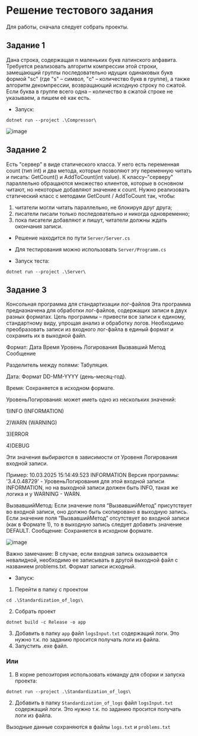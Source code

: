 # Решение тестового задания

Для работы, сначала следует собрать проекты.

## Задание 1

Дана строка, содержащая n маленьких букв латинского алфавита. Требуется реализовать
алгоритм компрессии этой строки, замещающий группы последовательно идущих
одинаковых букв формой "sc" (где "s" – символ, "с" – количество букв в группе), а также
алгоритм декомпрессии, возвращающий исходную строку по сжатой.
Если буква в группе всего одна – количество в сжатой строке не указываем, а пишем её
как есть.

- Запуск:
```
dotnet run --project .\Compressor\
```

![image](https://github.com/user-attachments/assets/0e657f7e-13ec-4c23-9c20-659297e8fe80)

## Задание 2

Есть "сервер" в виде статического класса.
У него есть переменная count (тип int) и два метода, которые позволяют эту
переменную читать и писать: GetCount() и AddToCount(int value).
К классу–"серверу" параллельно обращаются множество клиентов, которые в основном
читают, но некоторые добавляют значение к count.
Нужно реализовать статический класс с методами GetCount / AddToCount так,
чтобы:
1. читатели могли читать параллельно, не блокируя друг друга;
2. писатели писали только последовательно и никогда одновременно;
3. пока писатели добавляют и пишут, читатели должны ждать окончания записи.

- Решение находится по пути ```Server/Server.cs```
- Для тестирования можно использовать ```Server/Programm.cs```

- Запуск теста:
```
dotnet run --project .\Server\
```

## Задание 3

Консольная программа для стандартизации лог-файлов
Эта программа предназначена для обработки лог-файлов, содержащих записи в двух
разных форматах. Цель программы – привести все записи к единому, стандартному виду,
упрощая анализ и обработку логов.
Необходимо преобразовать записи из входного лог-файла в единый формат и сохранить
их в выходной файл.

Формат: Дата Время Уровень Логирования Вызвавший Метод Сообщение

Разделитель между полями: Табуляция.

Дата: Формат DD-MM-YYYY (день-месяц-год).

Время: Сохраняется в исходном формате.

УровеньЛогирования: может иметь одно из нескольких значений:

1)INFO (INFORMATION)

2)WARN (WARNING)

3)ERROR

4)DEBUG

Эти значения выбираются в зависимости от Уровеня Логирования входной записи. 

Пример:
10.03.2025 15:14:49.523 INFORMATION  Версия программы: '3.4.0.48729' - УровеньЛогирования для этой входной записи INFORMATION, но на выходной записи должен быть INFO, такая же логика и у WARNING - WARN.


ВызвавшийМетод:
Если значение поля “ВызвавшийМетод” присутствует во входной записи, оно должно быть скопировано в выходную запись.
Если значение поля “ВызвавшийМетод” отсутствует во входной записи (как в Формате 1), то в выходную запись следует добавить значение DEFAULT.
Сообщение: Сохраняется в исходном формате.

![image](https://github.com/user-attachments/assets/39983f77-b09f-4900-b90f-b4bb01c75281)

Важно замечание:
В случае, если входная запись оказывается невалидной, необходимо ее записывать в другой выходной файл с названием problems.txt. Формат записи исходный.


- Запуск:
1. Перейти в папку с проектом
```
cd .\Standardization_of_logs\
```
2. Собрать проект
```
dotnet build -c Release -o app
```
3. Добавить в папку ```app``` файл ```logsInput.txt``` содержащий логи. Это нужно т.к. по заданию просится получать логи из файла.
4. Запустить .exe файл.

### Или

1. В корне репозитория использовать команду для сборки и запуска проекта:
```
dotnet run --project .\Standardization_of_logs\
```
2. Добавить в папку ```Standardization_of_logs``` файл ```logsInput.txt``` содержащий логи. Это нужно т.к. по заданию просится получать логи из файла.

Вызодные данные сохраняются в файлы ```logs.txt``` и ```problems.txt```
